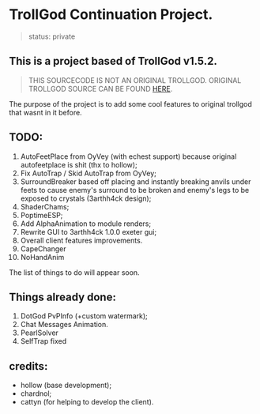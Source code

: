 # TrollGod Continuation Project.
> status: private
 ## This is a project based of TrollGod v1.5.2.
 > THIS SOURCECODE IS NOT AN ORIGINAL TROLLGOD. ORIGINAL TROLLGOD SOURCE CAN BE FOUND [HERE](https://github.com/notperry1234567890/TrollGod-v1.5.2-Buildable-SRC).
 
 The purpose of the project is to add some cool features to original trollgod that wasnt in it before.
 ## TODO:
 1. AutoFeetPlace from OyVey (with echest support) because original autofeetplace is shit (thx to hollow);
 2. Fix AutoTrap / Skid AutoTrap from OyVey;
 3. SurroundBreaker based off placing and instantly breaking anvils under feets to cause enemy's surround to be broken and enemy's legs to be exposed to crystals (3arthh4ck design);
 4. ShaderChams;
 5. PoptimeESP;
 6. Add AlphaAnimation to module renders;
 7. Rewrite GUI to 3arthh4ck 1.0.0 exeter gui;
 8. Overall client features improvements.
 9. CapeChanger
 10. NoHandAnim
 
 The list of things to do will appear soon.
 
 
 ## Things already done:
 1. DotGod PvPInfo (+custom watermark);
 2. Chat Messages Animation.
 3. PearlSolver
 4. SelfTrap fixed
 
 
 ## credits:
 - hollow (base development);
 - chardnol;
 - cattyn (for helping to develop the client).
